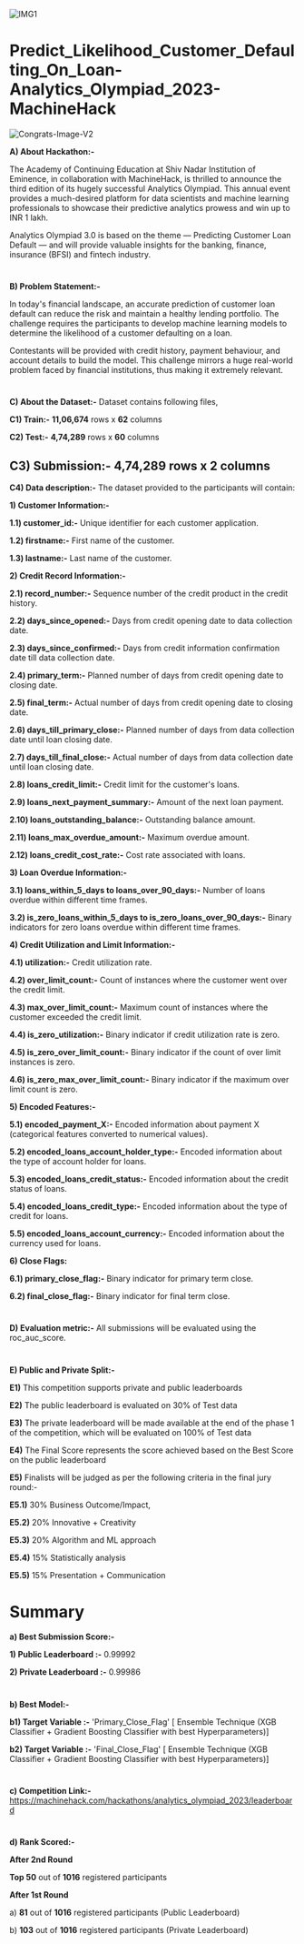 ![IMG1](https://github.com/aniiketbarphe/Predict_Likelihood_Customer_Defaulting_On_Loan-Analytics_Olympiad_2023-MachineHack/assets/84449238/88cd5095-8462-4c00-8899-082cd55a5d68)

# Predict_Likelihood_Customer_Defaulting_On_Loan-Analytics_Olympiad_2023-MachineHack

![Congrats-Image-V2](https://github.com/aniiketbarphe/Predict_Likelihood_Customer_Defaulting_On_Loan-Analytics_Olympiad_2023-MachineHack/assets/84449238/76790b2a-3f90-4fbc-b8f5-e9616782fec8)

**A) About Hackathon:-**

The Academy of Continuing Education at Shiv Nadar Institution of Eminence, in collaboration with MachineHack, is thrilled to announce the third edition of its hugely successful Analytics Olympiad. This annual event provides a much-desired platform for data scientists and machine learning professionals to showcase their predictive analytics prowess and win up to INR 1 lakh. 

Analytics Olympiad 3.0 is based on the theme — Predicting Customer Loan Default — and will provide valuable insights for the banking, finance, insurance (BFSI) and fintech industry.
#
**B) Problem Statement:-**

In today's financial landscape, an accurate prediction of customer loan default can reduce the risk and maintain a healthy lending portfolio. The challenge requires the participants to develop machine learning models to determine the likelihood of a customer defaulting on a loan. 

Contestants will be provided with credit history, payment behaviour, and account details to build the model. This challenge mirrors a huge real-world problem faced by financial institutions, thus making it extremely relevant.
#
**C) About the Dataset:-** Dataset contains following files,

**C1) Train:-** **11,06,674** rows x  **62** columns

**C2) Test:-**  **4,74,289** rows x  **60** columns

**C3) Submission:-** **4,74,289** rows x  **2** columns
----------------------------------------------------------------------
**C4) Data description:-** The dataset provided to the participants will contain:

**1) Customer Information:-**

**1.1) customer_id:-** Unique identifier for each customer application.

**1.2) firstname:-**  First name of the customer.

**1.3) lastname:-** Last name of the customer.

**2) Credit Record Information:-**

**2.1) record_number:-** Sequence number of the credit product in the credit history.

**2.2) days_since_opened:-** Days from credit opening date to data collection date.

**2.3) days_since_confirmed:-** Days from credit information confirmation date till data collection date.

**2.4) primary_term:-** Planned number of days from credit opening date to closing date.

**2.5) final_term:-** Actual number of days from credit opening date to closing date.

**2.6) days_till_primary_close:-** Planned number of days from data collection date until loan closing date.

**2.7) days_till_final_close:-** Actual number of days from data collection date until loan closing date.

**2.8) loans_credit_limit:-** Credit limit for the customer's loans.

**2.9) loans_next_payment_summary:-** Amount of the next loan payment.

**2.10) loans_outstanding_balance:-** Outstanding balance amount.

**2.11) loans_max_overdue_amount:-** Maximum overdue amount.

**2.12) loans_credit_cost_rate:-** Cost rate associated with loans.

**3) Loan Overdue Information:-**

**3.1) loans_within_5_days to loans_over_90_days:-** Number of loans overdue within different time frames.

**3.2) is_zero_loans_within_5_days to is_zero_loans_over_90_days:-** Binary indicators for zero loans overdue within different time frames.

**4) Credit Utilization and Limit Information:-**

**4.1) utilization:-** Credit utilization rate.

**4.2) over_limit_count:-** Count of instances where the customer went over the credit limit.

**4.3) max_over_limit_count:-** Maximum count of instances where the customer exceeded the credit limit.

**4.4) is_zero_utilization:-** Binary indicator if credit utilization rate is zero.

**4.5) is_zero_over_limit_count:-** Binary indicator if the count of over limit instances is zero.

**4.6) is_zero_max_over_limit_count:-** Binary indicator if the maximum over limit count is zero.

**5) Encoded Features:-**

**5.1) encoded_payment_X:-** Encoded information about payment X (categorical features converted to numerical values).

**5.2) encoded_loans_account_holder_type:-** Encoded information about the type of account holder for loans.

**5.3) encoded_loans_credit_status:-** Encoded information about the credit status of loans.

**5.4) encoded_loans_credit_type:-** Encoded information about the type of credit for loans.

**5.5) encoded_loans_account_currency:-** Encoded information about the currency used for loans.

**6) Close Flags:**

**6.1) primary_close_flag:-** Binary indicator for primary term close.

**6.2) final_close_flag:-** Binary indicator for final term close.
#
**D) Evaluation metric:-**  All submissions will be evaluated using the roc_auc_score.
#
**E) Public and Private Split:-**

**E1)** This competition supports private and public leaderboards

**E2)** The public leaderboard is evaluated on 30% of Test data

**E3)** The private leaderboard will be made available at the end of the phase 1 of the competition, which will be evaluated on 100% of Test data

**E4)** The Final Score represents the score achieved based on the Best Score on the public leaderboard

**E5)** Finalists will be judged as per the following criteria in the final jury round:-

**E5.1)** 30% Business Outcome/Impact,

**E5.2)** 20% Innovative + Creativity

**E5.3)** 20% Algorithm and ML approach

**E5.4)** 15% Statistically analysis

**E5.5)** 15% Presentation + Communication

# Summary

**a) Best Submission Score:-**

**1) Public Leaderboard :-** 0.99992

**2) Private Leaderboard :-** 0.99986
#
**b) Best Model:-** 

**b1) Target Variable :-** 'Primary_Close_Flag' [ Ensemble Technique (XGB Classifier + Gradient Boosting Classifier with best Hyperparameters)]

**b2) Target Variable :-** 'Final_Close_Flag' [ Ensemble Technique (XGB Classifier + Gradient Boosting Classifier with best Hyperparameters)]

#
**c) Competition Link:-**  https://machinehack.com/hackathons/analytics_olympiad_2023/leaderboard
#
**d) Rank Scored:-**

**After 2nd Round**

**Top 50** out of **1016** registered participants

**After 1st Round**

a) **81** out of **1016** registered participants (Public Leaderboard)

b) **103** out of **1016** registered participants (Private Leaderboard)



